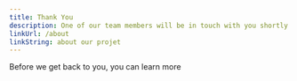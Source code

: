 ```yaml
---
title: Thank You
description: One of our team members will be in touch with you shortly.
linkUrl: /about
linkString: about our projet
---
```


Before we get back to you, you can learn more
